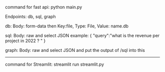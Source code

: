 command for fast api:
python main.py

Endpoints: db, sql, graph

db:
Body: form-data then Key:file, Type: File, Value: name.db

sql:
Body: raw and select JSON
example: {
    "query":"what is the revenue per project in 2022 ? "
}

graph:
Body: raw and select JSON and put the output of /sql into this

-----------------------------------------------------------
command for Streamlit:
streamlit run streamlit.py 
